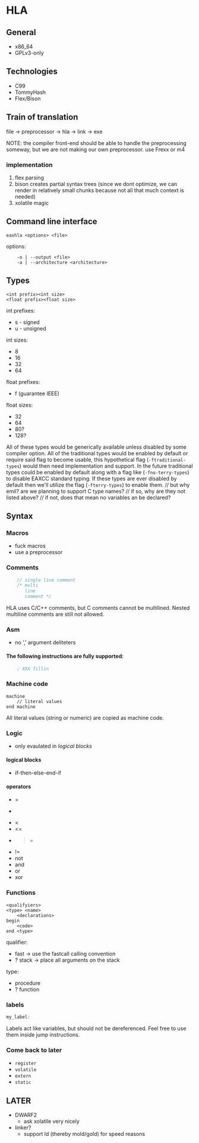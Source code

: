 # HLA

## General
+ x86\_64
+ GPLv3-only

## Technologies
+ C99
+ TommyHash
+ Flex/Bison

## Train of translation
file -> preprocessor -> hla -> link -> exe

NOTE: the compiler front-end should be able to handle the preprocessing someway,
       but we are not making our own preprocessor. use Frexx or m4

### implementation
1. flex parsing
2. bison creates partial syntax trees (since we dont optimize, we can render in relatively small chunks because not all that much context is needed)
3. xolatile magic

## Command line interface
```
eaxhla <options> <file>
```

options:
```
    -o | --output <file>
    -a | --architecture <architecture>
```

## Types
```
<int prefix><int size>
<float prefix><float size>
```

int prefixes:
+ s - signed
+ u - unsigned

int sizes:
+ 8
+ 16
+ 32
+ 64

float prefixes:
+ f (guarantee IEEE)

float sizes:
+ 32
+ 64
+ 80?
+ 128?

All of these types would be generically available unless disabled by some compiler option.
All of the traditional types would be enabled by default or require said flag to become usable,
this hypothetical flag (`-ftraditional-types`) would then need implementation and support.
In the future traditional types could be enabled by default along with a flag like
(`-fno-terry-types`) to disable EAXCC standard typing.
If these types are ever disabled by default
then we'll utilize the flag (`-fterry-types`) to enable them.
// but why emil? are we planning to support C type names?
  // if so, why are they not listed above?
  // if not, does that mean no variables an be declared?

## Syntax

### Macros
+ fuck macros
+ use a preprocessor

### Comments
```c
    // single line comment
    /* multi
       line
       comment */
```
HLA uses C/C++ comments,
but C comments cannot be multilined.
Nested multiline comments are still not allowed.

### Asm
+ no ',' argument deliteters
#### The following instructions are fully supported:
```asm
    ; XXX fillin
```

### Machine code
```
machine
    // literal values
end machine
```
All literal values (string or numeric) are copied as machine code.

### Logic
+ only evaulated in _logical blocks_

#### logical blocks
+ if-then-else-end-if

#### operators
+ =
+ >
+ <
+ <=
+ >=
+ !=
+ not
+ and
+ or
+ xor

### Functions
```
<qualifyiers>
<type> <name>
    <declarations>
begin
    <code>
end <type>
```

qualifier:
+ fast -> use the fastcall calling convention
+ ? stack -> place all arguments on the stack

type:
+ procedure
+ ? function

### labels
```C
my_label:
```

Labels act like variables,
but should not be dereferenced.
Feel free to use them inside jump instructions.

### Come back to later
+ `register`
+ `volatile`
+ `extern`
+ `static`

## LATER
+ DWARF2
  - ask xolatile very nicely
+ linker?
  - support ld (thereby mold/gold) for speed reasons
